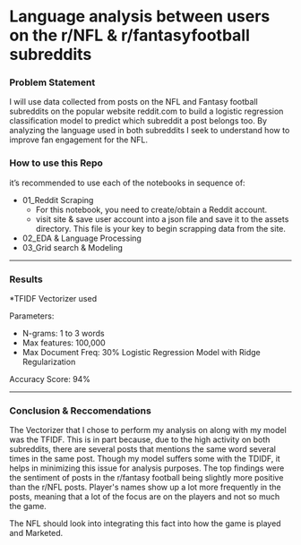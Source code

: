 # Language analysis between users on the r/NFL & r/fantasyfootball subreddits

### Problem Statement

I will use data collected from posts on the NFL and Fantasy football subreddits on the popular website reddit.com to build a logistic regression classification model to predict which subreddit a post belongs too. By analyzing the language used in both subreddits I seek to understand how to improve fan engagement for the NFL.


### How to use this Repo

it’s recommended to use each of the notebooks in sequence of:

- 01_Reddit Scraping
    * For this notebook, you need to create/obtain a Reddit account.
    * visit site & save user account into a json file and save it to the assets directory. This file is your key to begin scrapping data from the site.
- 02_EDA & Language Processing
- 03_Grid search & Modeling

---

### Results
*TFIDF Vectorizer used

Parameters:
- N-grams: 1 to 3 words
- Max features: 100,000
- Max Document Freq: 30%
Logistic Regression Model with Ridge Regularization

Accuracy Score: 94% 


---

### Conclusion & Reccomendations

The Vectorizer that I chose to perform my analysis on along with my model was the TFIDF. This is in part because, due to the high activity on both subreddits, there are several posts that mentions the same word several times in the same post. Though my model suffers some with the TDIDF, it helps in minimizing this issue for analysis purposes. 
The top findings were the sentiment of posts in the r/fantasy football being slightly more positive than the r/NFL posts. Player's names show up a lot more frequently in the posts, meaning that a lot of the focus are on the players and not so much the game.

The NFL should look into integrating this fact into how the game is played and Marketed.


   
